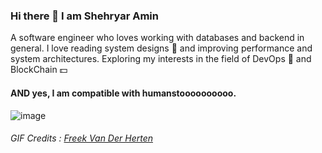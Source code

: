 ### Hi there 👋 I am Shehryar Amin

A software engineer who loves working with databases and backend in general. I love reading system designs 📖 and improving performance and system architectures. Exploring my interests in the field of DevOps 🐳 and BlockChain 💵

#### **AND** yes, I am compatible with humanstoooooooooo.

<!--
**sharryy/sharryy** is a ✨ _special_ ✨ repository because its `README.md` (this file) appears on your GitHub profile.

Here are some ideas to get you started:

- 🔭 I’m currently working on ...
- 🌱 I’m currently learning ...
- 👯 I’m looking to collaborate on ...
- 🤔 I’m looking for help with ...
- 💬 Ask me about ...
- 📫 How to reach me: ...
- 😄 Pronouns: ...
- ⚡ Fun fact: ...
-->

![image](https://github.com/freekmurze/freekmurze/blob/master/dino.gif) 
###### GIF Credits : [Freek Van Der Herten](https://github.com/freekmurze)
